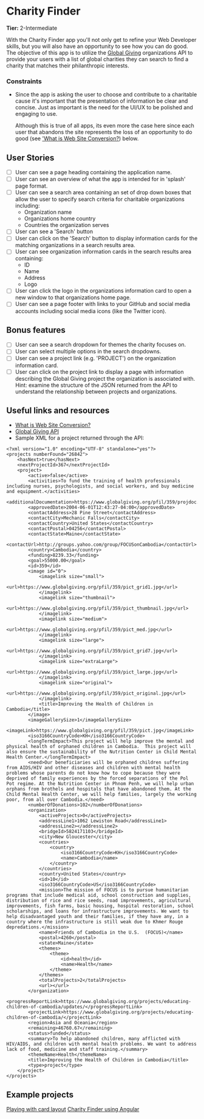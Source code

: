 # Charity Finder

**Tier:** 2-Intermediate

With the Charity Finder app you'll not only get to refine your Web Developer
skills, but you will also have an opportunity to see how you can do good. The
objective of this app is to utilize the [Global Giving](https://www.globalgiving.org/) organizations API to provide your users with a list of global charities they
can search to find a charity that matches their philanthropic interests.

### Constraints
- Since the app is asking the user to choose and contribute to a charitable
cause it's important that the presentation of information be clear and concise.
Just as important is the need for the UI/UX to be polished and engaging to use.

   Although this is true of all apps, its even more the case here since each
user that abandons the site represents the loss of an opportunity to do good
(see ['What is Web Site Conversion?](##useful-links-and-resources)) below.

## User Stories

-   [ ] User can see a page heading containing the application name.
-   [ ] User can see an overview of what the app is intended for in 'splash'
page format.
-   [ ] User can see a search area containing an set of drop down boxes that
allow the user to specify search criteria for charitable organizations
including:
    - Organization name
    - Organizations home country
    - Countries the organization serves
-   [ ] User can see a 'Search' button
-   [ ] User can click on the 'Search' button to display information cards
for the matching organizations in a search results area.
-   [ ] User can see organization information cards in the search results area
containing:
    - ID
    - Name
    - Address
    - Logo
-   [ ] User can click the logo in the organizations information card to open a
new window to that organizations home page.
-   [ ] User can see a page footer with links to your GitHub and social media
accounts including social media icons (like the Twitter icon).

## Bonus features

-   [ ] User can see a search dropdown for themes the charity focuses on.
-   [ ] User can select multiple options in the search dropdowns.
-   [ ] User can see a project link (e.g. 'PROJECT') on the organization
information card.
-   [ ] User can click on the project link to display a page with information
describing the Global Giving project the organization is associated with.
Hint: examine the structure of the JSON returned from the API to understand
the relationship between projects and organizations.

## Useful links and resources

- [What is Web Site Conversion?](https://www.marketing91.com/what-is-website-conversion/)
- [Global Giving API](https://www.globalgiving.org/api/)
- Sample XML for a project returned through the API:
```
<?xml version="1.0" encoding="UTF-8" standalone="yes"?>
<projects numberFound="26842">
    <hasNext>true</hasNext>
    <nextProjectId>367</nextProjectId>
    <project>
        <active>false</active>
        <activities>To fund the training of health professionals including nurses, psychologists, and social workers, and buy medicine and equipment.</activities>
        <additionalDocumentation>https://www.globalgiving.org/pfil/359/projdoc.doc</additionalDocumentation>
        <approvedDate>2004-06-01T12:43:27-04:00</approvedDate>
        <contactAddress>28 Pine Street</contactAddress>
        <contactCity>Mechanic Falls</contactCity>
        <contactCountry>United States</contactCountry>
        <contactPostal>04256</contactPostal>
        <contactState>Maine</contactState>
        <contactUrl>http://groups.yahoo.com/group/FOCUSonCambodia</contactUrl>
        <country>Cambodia</country>
        <funding>8239.33</funding>
        <goal>55000.00</goal>
        <id>359</id>
        <image id="0">
            <imagelink size="small">
                <url>https://www.globalgiving.org/pfil/359/pict_grid1.jpg</url>
            </imagelink>
            <imagelink size="thumbnail">
                <url>https://www.globalgiving.org/pfil/359/pict_thumbnail.jpg</url>
            </imagelink>
            <imagelink size="medium">
                <url>https://www.globalgiving.org/pfil/359/pict_med.jpg</url>
            </imagelink>
            <imagelink size="large">
                <url>https://www.globalgiving.org/pfil/359/pict_grid7.jpg</url>
            </imagelink>
            <imagelink size="extraLarge">
                <url>https://www.globalgiving.org/pfil/359/pict_large.jpg</url>
            </imagelink>
            <imagelink size="original">
                <url>https://www.globalgiving.org/pfil/359/pict_original.jpg</url>
            </imagelink>
            <title>Improving the Health of Children in Cambodia</title>
        </image>
        <imageGallerySize>1</imageGallerySize>
        <imageLink>https://www.globalgiving.org/pfil/359/pict.jpg</imageLink>
        <iso3166CountryCode>KH</iso3166CountryCode>
        <longTermImpact>This project will help improve the mental and physical health of orphaned children in Cambodia.  This project will also ensure the sustainability of the Nutrition Center in Child Mental Health Center.</longTermImpact>
        <need>Our beneficiaries will be orphaned children suffering from AIDS/HIV and other diseases and children with mental health problems whose parents do not know how to cope because they were deprived of family experiences by the forced separations of the Pol Pot regime. At the Nutrition Center in Phnom Penh, we will help urban orphans from brothels and hospitals that have abandoned them. At the Child Mental Health Center, we will help families, largely the working poor, from all over Cambodia.</need>
        <numberOfDonations>102</numberOfDonations>
        <organization>
            <activeProjects>0</activeProjects>
            <addressLine1>1062 Lewiston Road</addressLine1>
            <addressLine2></addressLine2>
            <bridgeId>5824171103</bridgeId>
            <city>New Gloucester</city>
            <countries>
                <country>
                    <iso3166CountryCode>KH</iso3166CountryCode>
                    <name>Cambodia</name>
                </country>
            </countries>
            <country>United States</country>
            <id>10</id>
            <iso3166CountryCode>US</iso3166CountryCode>
            <mission>The mission of FOCUS is to pursue humanitarian programs that include medical aid, school construction and supplies, distribution of rice and rice seeds, road improvements, agricultural improvements, fish farms, basic housing, hospital restoration, school scholarships, and loans for infrastructure improvements. We want to help disadvantaged youth and their families, if they have any, in a country where the infrastructure is still weak due to Khmer Rouge depredations.</mission>
            <name>Friends of Cambodia in the U.S.  (FOCUS)</name>
            <postal>4260</postal>
            <state>Maine</state>
            <themes>
                <theme>
                    <id>health</id>
                    <name>Health</name>
                </theme>
            </themes>
            <totalProjects>2</totalProjects>
            <url></url>
        </organization>
        <progressReportLink>https://www.globalgiving.org/projects/educating-children-of-cambodia/updates/</progressReportLink>
        <projectLink>https://www.globalgiving.org/projects/educating-children-of-cambodia/</projectLink>
        <region>Asia and Oceania</region>
        <remaining>46760.67</remaining>
        <status>funded</status>
        <summary>To help abandoned children, many afflicted with HIV/AIDS, and children with mental health problems. We want to address lack of food, medicine and staff training.</summary>
        <themeName>Health</themeName>
        <title>Improving the Health of Children in Cambodia</title>
        <type>project</type>
    </project>
</projects>
```

## Example projects

[Playing with card layout](https://codepen.io/bradjdouglas/pen/xOZJRz)
[Charity Finder using Angular](https://victormuniz7.github.io/charity-finder/)
